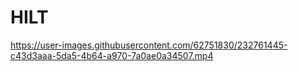 # HILT

https://user-images.githubusercontent.com/62751830/232761445-c43d3aaa-5da5-4b64-a970-7a0ae0a34507.mp4

